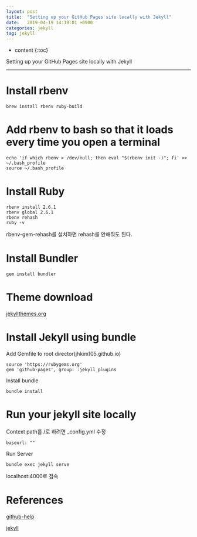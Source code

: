 ```yaml
---
layout: post
title:  "Setting up your GitHub Pages site locally with Jekyll"
date:   2019-04-19 14:19:01 +0900
categories: jekyll
tag: jekyll
---
```


* content
{:toc}


Setting up your GitHub Pages site locally with Jekyll


------------------------

# Install rbenv
```
brew install rbenv ruby-build
```
# Add rbenv to bash so that it loads every time you open a terminal
```
echo 'if which rbenv > /dev/null; then eval "$(rbenv init -)"; fi' >> ~/.bash_profile
source ~/.bash_profile
```
# Install Ruby
```
rbenv install 2.6.1
rbenv global 2.6.1
rbenv rehash
ruby -v
```
rbenv-gem-rehash를 설치하면 rehash를 안해줘도 된다.

# Install Bundler
```
gem install bundler     
```

# Theme download
[jekyllthemes.org](http://jekyllthemes.org)

# Install Jekyll using bundle
Add Gemfile to root director(jhkim105.github.io)
```
source 'https://rubygems.org'
gem 'github-pages', group: :jekyll_plugins
```
Install bundle
```
bundle install
```

# Run your jekyll site locally
Context path를 /로 하려면 _config.yml 수정
```
baseurl: ""
```

Run Server
```
bundle exec jekyll serve
```

localhost:4000로 접속

# References
[github-help](https://help.github.com/en/articles/setting-up-your-github-pages-site-locally-with-jekyll)

[jekyll](ttp://jekyllrb.com)

